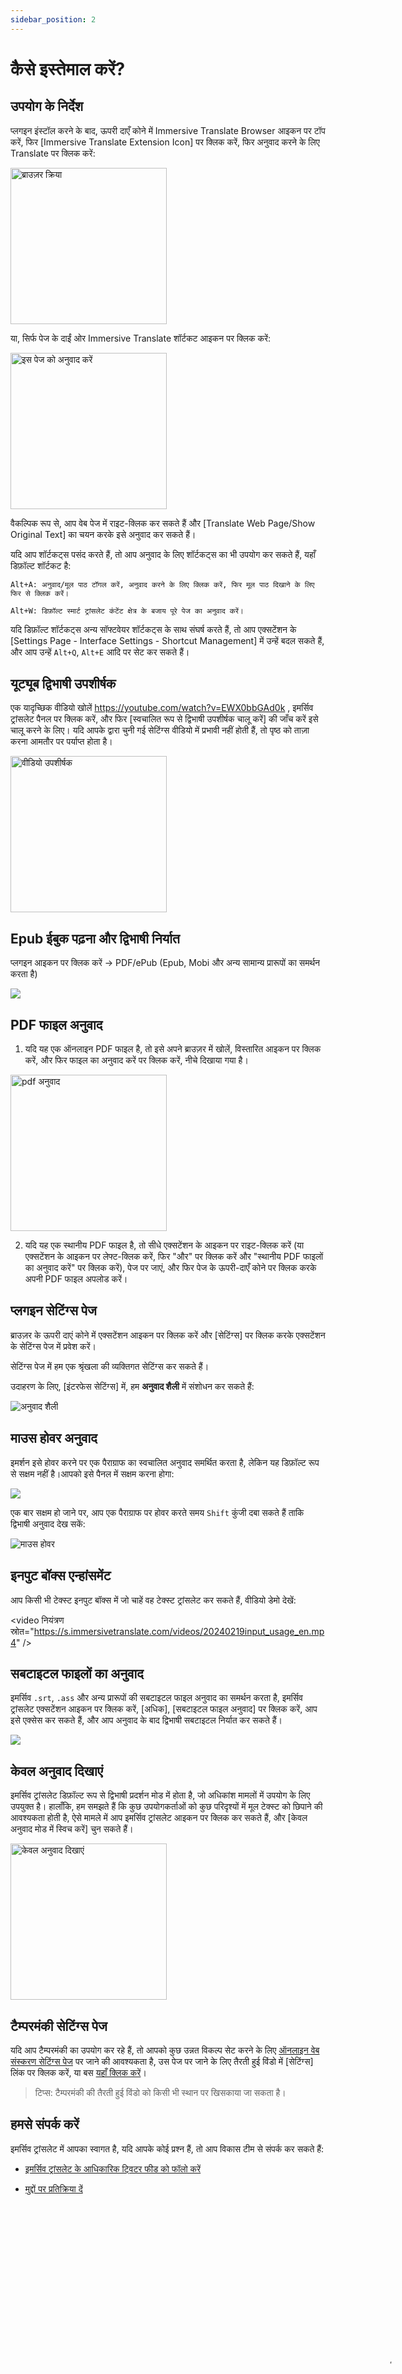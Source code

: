 ```yaml
---
sidebar_position: 2
---
```


# कैसे इस्तेमाल करें?

## उपयोग के निर्देश

प्लगइन इंस्टॉल करने के बाद, ऊपरी दाएँ कोने में Immersive Translate Browser आइकन पर टॉप करें, फिर [Immersive Translate Extension Icon] पर क्लिक करें, फिर अनुवाद करने के लिए Translate पर क्लिक करें:

<img src="https://s.immersivetranslate.com/assets/browser_panel_en.jpg" alt="ब्राउज़र क्रिया" width="250" />

या, सिर्फ पेज के दाईं ओर Immersive Translate शॉर्टकट आइकन पर क्लिक करें:

<img src="https://s.immersivetranslate.com/assets/translate_this_page.jpeg" alt="इस पेज को अनुवाद करें" width="250" />

वैकल्पिक रूप से, आप वेब पेज में राइट-क्लिक कर सकते हैं और [Translate Web Page/Show Original Text] का चयन करके इसे अनुवाद कर सकते हैं।

यदि आप शॉर्टकट्स पसंद करते हैं, तो आप अनुवाद के लिए शॉर्टकट्स का भी उपयोग कर सकते हैं, यहाँ डिफ़ॉल्ट शॉर्टकट है:

```
Alt+A: अनुवाद/मूल पाठ टॉगल करें, अनुवाद करने के लिए क्लिक करें, फिर मूल पाठ दिखाने के लिए फिर से क्लिक करें।

Alt+W: डिफ़ॉल्ट स्मार्ट ट्रांसलेट कंटेंट क्षेत्र के बजाय पूरे पेज का अनुवाद करें।
```

यदि डिफ़ॉल्ट शॉर्टकट्स अन्य सॉफ्टवेयर शॉर्टकट्स के साथ संघर्ष करते हैं, तो आप एक्सटेंशन के [Settings Page - Interface Settings - Shortcut Management] में उन्हें बदल सकते हैं, और आप उन्हें `Alt+Q`, `Alt+E` आदि पर सेट कर सकते हैं।

## यूट्यूब द्विभाषी उपशीर्षक

एक यादृच्छिक वीडियो खोलें https://youtube.com/watch?v=EWX0bbGAd0k , इमर्सिव ट्रांसलेट पैनल पर क्लिक करें, और फिर [स्वचालित रूप से द्विभाषी उपशीर्षक चालू करें] की जाँच करें इसे चालू करने के लिए। यदि आपके द्वारा चुनी गई सेटिंग्स वीडियो में प्रभावी नहीं होती हैं, तो पृष्ठ को ताज़ा करना आमतौर पर पर्याप्त होता है।

<img src="https://s.immersivetranslate.com/assets/video_subtitle_en.jpeg" alt="वीडियो उपशीर्षक" width="250" />

## Epub ईबुक पढ़ना और द्विभाषी निर्यात

प्लगइन आइकन पर क्लिक करें -> PDF/ePub (Epub, Mobi और अन्य सामान्य प्रारूपों का समर्थन करता है)

<!-- देखने के लिए क्लिक करें [वीडियो ट्यूटोरियल](https://www.bilibili.com/video/BV1CM41137CJ/?spm_id_from=333.999.0.0) -->

![](/assets/site/doc_en.jpg)

<!-- <वीडियो
नियंत्रण शैली={{width:"100%", maxWidth:"500px"}}
नियंत्रण
म्यूट
पोस्टर="/assets/site/doc_en.jpg" src="https://s.immersivetranslate.com/videos/morefeature_epub_en.mp4"></वीडियो>  -->



## PDF फाइल अनुवाद

1. यदि यह एक ऑनलाइन PDF फाइल है, तो इसे अपने ब्राउज़र में खोलें, विस्तारित आइकन पर क्लिक करें, और फिर फाइल का अनुवाद करें पर क्लिक करें, नीचे दिखाया गया है।

<img src="https://s.immersivetranslate.com/assets/translate_pdf_en.jpeg" alt="pdf अनुवाद" width="250" />


2. यदि यह एक स्थानीय PDF फाइल है, तो सीधे एक्सटेंशन के आइकन पर राइट-क्लिक करें (या एक्सटेंशन के आइकन पर लेफ्ट-क्लिक करें, फिर "और" पर क्लिक करें और "स्थानीय PDF फाइलों का अनुवाद करें" पर क्लिक करें), पेज पर जाएं, और फिर पेज के ऊपरी-दाएँ कोने पर क्लिक करके अपनी PDF फाइल अपलोड करें।

<!-- [[वीडियो ट्यूटोरियल के लिए यहाँ क्लिक करें]](https://www.bilibili.com/video/BV1HP411z7Qi/?) -->

## प्लगइन सेटिंग्स पेज

ब्राउज़र के ऊपरी दाएं कोने में एक्सटेंशन आइकन पर क्लिक करें और [सेटिंग्स] पर क्लिक करके एक्सटेंशन के सेटिंग्स पेज में प्रवेश करें।

सेटिंग्स पेज में हम एक श्रृंखला की व्यक्तिगत सेटिंग्स कर सकते हैं।

उदाहरण के लिए, [इंटरफेस सेटिंग्स] में, हम **अनुवाद शैली** में संशोधन कर सकते हैं:

<img src="https://s.immersivetranslate.com/assets/custom_style_en.jpeg" alt="अनुवाद शैली" />

## माउस होवर अनुवाद

इमर्शन इसे होवर करने पर एक पैराग्राफ का स्वचालित अनुवाद समर्थित करता है, लेकिन यह डिफ़ॉल्ट रूप से सक्षम नहीं है।आपको इसे पैनल में सक्षम करना होगा:

![](/assets/site/mouse_en.jpg)

एक बार सक्षम हो जाने पर, आप एक पैराग्राफ पर होवर करते समय `Shift` कुंजी दबा सकते हैं ताकि द्विभाषी अनुवाद देख सकें:

![माउस होवर](/assets/mouse-hover.gif)

## इनपुट बॉक्स एन्हांसमेंट
आप किसी भी टेक्स्ट इनपुट बॉक्स में जो चाहें वह टेक्स्ट ट्रांसलेट कर सकते हैं, वीडियो डेमो देखें:

<video
नियंत्रण
स्रोत="https://s.immersivetranslate.com/videos/20240219input_usage_en.mp4"
/>

## सबटाइटल फाइलों का अनुवाद

इमर्सिव `.srt`, `.ass` और अन्य प्रारूपों की सबटाइटल फाइल अनुवाद का समर्थन करता है, इमर्सिव ट्रांसलेट एक्सटेंशन आइकन पर क्लिक करें, [अधिक], [सबटाइटल फाइल अनुवाद] पर क्लिक करें, आप इसे एक्सेस कर सकते हैं, और आप अनुवाद के बाद द्विभाषी सबटाइटल निर्यात कर सकते हैं।

<!-- ![सबटाइटल](/assets/subtitle.jpg) -->
![](/assets/site/doc_en.jpg)

## केवल अनुवाद दिखाएं

इमर्सिव ट्रांसलेट डिफ़ॉल्ट रूप से द्विभाषी प्रदर्शन मोड में होता है, जो अधिकांश मामलों में उपयोग के लिए उपयुक्त है। हालाँकि, हम समझते हैं कि कुछ उपयोगकर्ताओं को कुछ परिदृश्यों में मूल टेक्स्ट को छिपाने की आवश्यकता होती है, ऐसे मामले में आप इमर्सिव ट्रांसलेट आइकन पर क्लिक कर सकते हैं, और [केवल अनुवाद मोड में स्विच करें] चुन सकते हैं।

<img src="https://s.immersivetranslate.com/assets/show_translate_only.jpeg" alt="केवल अनुवाद दिखाएं" width="250" />

## टैम्परमंकी सेटिंग्स पेज

यदि आप टैम्परमंकी का उपयोग कर रहे हैं, तो आपको कुछ उन्नत विकल्प सेट करने के लिए [ऑनलाइन वेब संस्करण सेटिंग्स पेज](https://dash.immersivetranslate.com/) पर जाने की आवश्यकता है, उस पेज पर जाने के लिए तैरती हुई विंडो में [सेटिंग्स] लिंक पर क्लिक करें, या बस [यहाँ क्लिक करें](https://dash.immersivetranslate.com/)।

> टिप्स: टैम्परमंकी की तैरती हुई विंडो को किसी भी स्थान पर खिसकाया जा सकता है।

## हमसे संपर्क करें

इमर्सिव ट्रांसलेट में आपका स्वागत है, यदि आपके कोई प्रश्न हैं, तो आप विकास टीम से संपर्क कर सकते हैं:

<!-- - [इमर्सिव ट्रांसलेट को ईमेल द्वारा सब्सक्राइब करें](https://immersivetranslate.substack.com/) समय पर नवीनतम अपडेट और (लाभ) प्राप्त करें। -->
- [इमर्सिव ट्रांसलेट के आधिकारिक ट्विटर फीड को फॉलो करें](https://twitter.com/immersivetrans)
<!-- - [फीचर्स के बारे में चर्चा में भाग लेने के लिए टेलीग्राम ग्रुप में शामिल हों](https://t.me/+rq848Z09nehlOTgx) -->
<!-- - [नवीनतम समाचार प्राप्त करने के लिए टेलीग्राम चैनल में शामिल हों](https://t.me/immersivetranslate) -->
- [मुद्दों पर प्रतिक्रिया दें](https://github.com/immersive-translate/immersive-translate/issues/)


<video
autoPlay
loop
muted
plays-inline
width="1200px"
poster="/assets/site/full_usage_en.jpg"><source src="https://s.immersivetranslate.com/videos/total-usage-2024-01-18-with-mobile_en.mp4" type="video/mp4"/>इस वीडियो को देखने के लिए आपको HTML5 वीडियो का समर्थन करने वाला ब्राउज़र चाहिए। </video>

## और जानें

- [अनुवाद सेवाओं के लिए अनुरोध करें](/docs/services/)
- [उन्नत कस्टम कॉन्फ़िगरेशन](/docs/advanced/)
- [अक्सर पूछे जाने वाले प्रश्न](/docs/faq/)
- [अपडेट लॉग](/docs/CHANGELOG/)